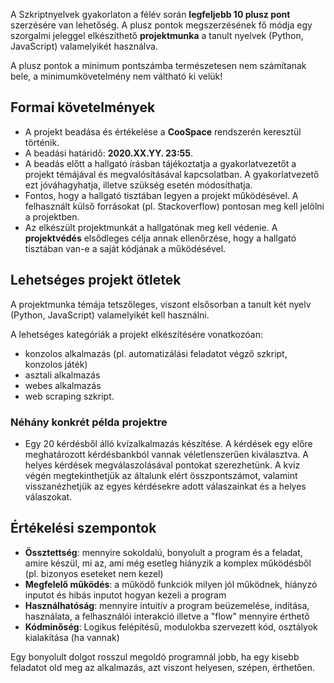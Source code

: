 <style>
	h1:first-of-type { display: none; }
</style>

# Szkriptnyelvek gyakorlat - Szorgalmi projektmunka

A Szkriptnyelvek gyakorlaton a félév során **legfeljebb 10 plusz pont** szerzésére van lehetőség. A plusz pontok megszerzésének fő módja egy szorgalmi jeleggel elkészíthető **projektmunka** a tanult nyelvek (Python, JavaScript) valamelyikét használva.

A plusz pontok a minimum pontszámba természetesen nem számítanak bele, a minimumkövetelmény nem váltható ki velük!


## Formai követelmények

* A projekt beadása és értékelése a **CooSpace** rendszerén keresztül történik.
* A beadási határidő: **2020.XX.YY. 23:55**.
* A beadás előtt a hallgató írásban tájékoztatja a gyakorlatvezetőt a projekt témájával és megvalósításával kapcsolatban. A gyakorlatvezető ezt jóváhagyhatja, illetve szükség esetén módosíthatja.
* Fontos, hogy a hallgató tisztában legyen a projekt működésével. A felhasznált külső forrásokat (pl. Stackoverflow) pontosan meg kell jelölni a projektben.
* Az elkészült projektmunkát a hallgatónak meg kell védenie. A **projektvédés** elsődleges célja annak ellenőrzése, hogy a hallgató tisztában van-e a saját kódjának a működésével.


## Lehetséges projekt ötletek

A projektmunka témája tetszőleges, viszont elsősorban a tanult két nyelv (Python, JavaScript) valamelyikét kell használni.

A lehetséges kategóriák a projekt elkészítésére vonatkozóan:

* konzolos alkalmazás (pl. automatizálási feladatot végző szkript, konzolos játék)
* asztali alkalmazás
* webes alkalmazás
* web scraping szkript. 

### Néhány konkrét példa projektre

* Egy 20 kérdésből álló kvízalkalmazás készítése. A kérdések egy előre meghatározott kérdésbankból vannak véletlenszerűen kiválasztva. A helyes kérdések megválaszolásával pontokat szerezhetünk. A kvíz végén megtekinthetjük az általunk elért összpontszámot, valamint visszanézhetjük az egyes kérdésekre adott válaszainkat és a helyes válaszokat.


## Értékelési szempontok

* **Össztettség**: mennyire sokoldalú, bonyolult a program és a feladat, amire készül, mi az, ami még esetleg hiányzik a komplex működésből (pl. bizonyos eseteket nem kezel)
* **Megfelelő működés**: a működő funkciók milyen jól működnek, hiányzó inputot és hibás inputot hogyan kezeli a program
* **Használhatóság**: mennyire intuitív a program beüzemelése, indítása, használata, a felhasználói interakció illetve a "flow" mennyire érthető
* **Kódminőség**: Logikus felépítésű, modulokba szervezett kód, osztályok kialakítása (ha vannak)

Egy bonyolult dolgot rosszul megoldó programnál jobb, ha egy kisebb feladatot old meg az alkalmazás, azt viszont helyesen, szépen, érthetően.